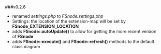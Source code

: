 ###v0.2.6
- renamed *settings.php* to *FSnode.settings.php*
- Settings: the location of the extension-map will be set by **FSnode_EXTENSION_LOCATION**
- adds **FSnode::autoUpdate()** to allow for getting the more recent version of **FSnode**
- adds **FSnode::execute()** and **FSnode::refresh()** methods to the default class diagram
